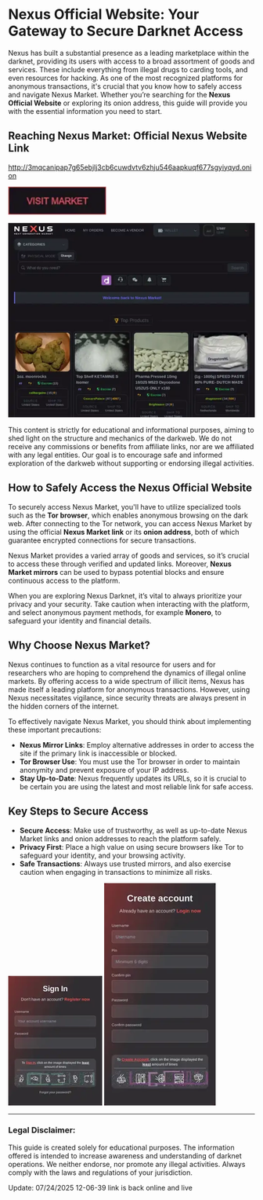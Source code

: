 # Nexus Official Website: Your Gateway to Secure Darknet Access

Nexus has built a substantial presence as a leading marketplace within the darknet, providing its users with access to a broad assortment of goods and services. These include everything from illegal drugs to carding tools, and even resources for hacking. As one of the most recognized platforms for anonymous transactions, it's crucial that you know how to safely access and navigate Nexus Market. Whether you’re searching for the **Nexus Official Website** or exploring its onion address, this guide will provide you with the essential information you need to start.

## Reaching Nexus Market: Official Nexus Website Link

http://3mqcanipap7g65ebjlj3cb6cuwdvtv6zhju546aapkuqf677sgyiyqyd.onion

[<img src="/photos/layout.webp" width="200">](http://3mqcanipap7g65ebjlj3cb6cuwdvtv6zhju546aapkuqf677sgyiyqyd.onion)

<a href="http://3mqcanipap7g65ebjlj3cb6cuwdvtv6zhju546aapkuqf677sgyiyqyd.onion"><img src="/photos/half.webp" alt="image" style="max-width: 100%;"></a>

This content is strictly for educational and informational purposes, aiming to shed light on the structure and mechanics of the darkweb. We do not receive any commissions or benefits from affiliate links, nor are we affiliated with any legal entities. Our goal is to encourage safe and informed exploration of the darkweb without supporting or endorsing illegal activities.

## How to Safely Access the Nexus Official Website

To securely access Nexus Market, you'll have to utilize specialized tools such as the **Tor browser**, which enables anonymous browsing on the dark web. After connecting to the Tor network, you can access Nexus Market by using the official **Nexus Market link** or its **onion address**, both of which guarantee encrypted connections for secure transactions.

Nexus Market provides a varied array of goods and services, so it’s crucial to access these through verified and updated links. Moreover, **Nexus Market mirrors** can be used to bypass potential blocks and ensure continuous access to the platform.

When you are exploring Nexus Darknet, it’s vital to always prioritize your privacy and your security. Take caution when interacting with the platform, and select anonymous payment methods, for example **Monero**, to safeguard your identity and financial details.

## Why Choose Nexus Market?

Nexus continues to function as a vital resource for users and for researchers who are hoping to comprehend the dynamics of illegal online markets. By offering access to a wide spectrum of illicit items, Nexus has made itself a leading platform for anonymous transactions. However, using Nexus necessitates vigilance, since security threats are always present in the hidden corners of the internet.

To effectively navigate Nexus Market, you should think about implementing these important precautions:

-   **Nexus Mirror Links**: Employ alternative addresses in order to access the site if the primary link is inaccessible or blocked.
-   **Tor Browser Use**: You must use the Tor browser in order to maintain anonymity and prevent exposure of your IP address.
-   **Stay Up-to-Date**: Nexus frequently updates its URLs, so it is crucial to be certain you are using the latest and most reliable link for safe access.

## Key Steps to Secure Access

-   **Secure Access**: Make use of trustworthy, as well as up-to-date Nexus Market links and onion addresses to reach the platform safely.
-   **Privacy First**: Place a high value on using secure browsers like Tor to safeguard your identity, and your browsing activity.
-   **Safe Transactions**: Always use trusted mirrors, and also exercise caution when engaging in transactions to minimize all risks.

<a href="http://3mqcanipap7g65ebjlj3cb6cuwdvtv6zhju546aapkuqf677sgyiyqyd.onion"><img src="/photos/left.webp" alt="image" style="max-width: 100%;"></a>
<a href="http://3mqcanipap7g65ebjlj3cb6cuwdvtv6zhju546aapkuqf677sgyiyqyd.onion"><img src="/photos/review.webp" alt="image" style="max-width: 100%;"></a>

---

### Legal Disclaimer:

This guide is created solely for educational purposes. The information offered is intended to increase awareness and understanding of darknet operations. We neither endorse, nor promote any illegal activities. Always comply with the laws and regulations of your jurisdiction.







Update:  07/24/2025 12-06-39 link is back online and live